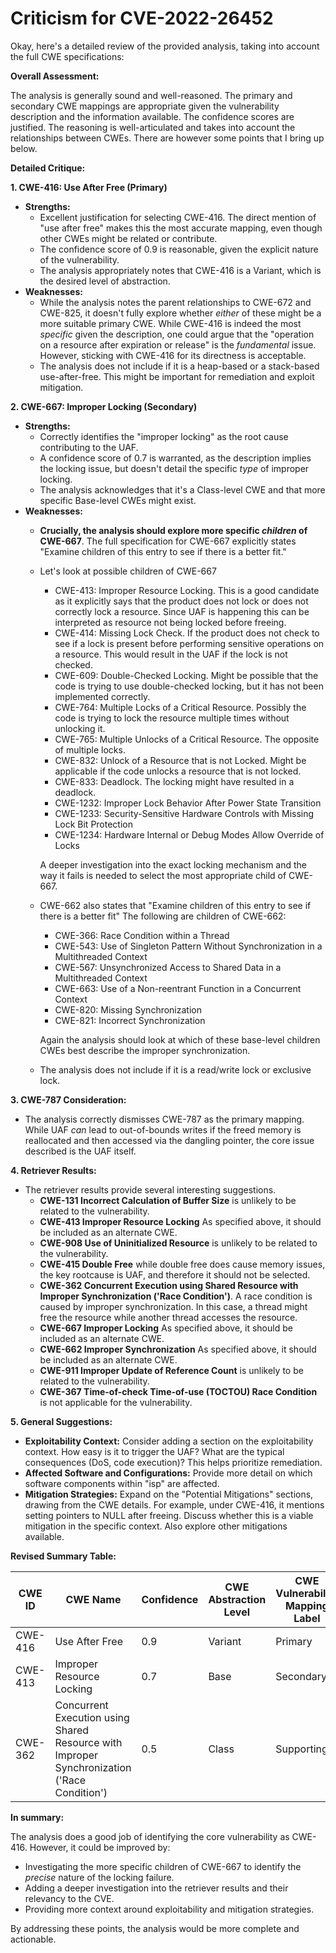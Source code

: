 # Criticism for CVE-2022-26452

Okay, here's a detailed review of the provided analysis, taking into account the full CWE specifications:

**Overall Assessment:**

The analysis is generally sound and well-reasoned. The primary and secondary CWE mappings are appropriate given the vulnerability description and the information available. The confidence scores are justified.  The reasoning is well-articulated and takes into account the relationships between CWEs. There are however some points that I bring up below.

**Detailed Critique:**

**1. CWE-416: Use After Free (Primary)**

*   **Strengths:**
    *   Excellent justification for selecting CWE-416. The direct mention of "use after free" makes this the most accurate mapping, even though other CWEs might be related or contribute.
    *   The confidence score of 0.9 is reasonable, given the explicit nature of the vulnerability.
    *   The analysis appropriately notes that CWE-416 is a Variant, which is the desired level of abstraction.
*   **Weaknesses:**
    *   While the analysis notes the parent relationships to CWE-672 and CWE-825, it doesn't fully explore whether *either* of these might be a more suitable primary CWE. While CWE-416 is indeed the most *specific* given the description, one could argue that the "operation on a resource after expiration or release" is the *fundamental* issue.  However, sticking with CWE-416 for its directness is acceptable.
    *   The analysis does not include if it is a heap-based or a stack-based use-after-free. This might be important for remediation and exploit mitigation.

**2. CWE-667: Improper Locking (Secondary)**

*   **Strengths:**
    *   Correctly identifies the "improper locking" as the root cause contributing to the UAF.
    *   A confidence score of 0.7 is warranted, as the description implies the locking issue, but doesn't detail the specific *type* of improper locking.
    *   The analysis acknowledges that it's a Class-level CWE and that more specific Base-level CWEs might exist.
*   **Weaknesses:**
    *   **Crucially, the analysis should explore more specific *children* of CWE-667**. The full specification for CWE-667 explicitly states "Examine children of this entry to see if there is a better fit."
    *   Let's look at possible children of CWE-667
        *   CWE-413: Improper Resource Locking. This is a good candidate as it explicitly says that the product does not lock or does not correctly lock a resource. Since UAF is happening this can be interpreted as resource not being locked before freeing.
        *   CWE-414: Missing Lock Check. If the product does not check to see if a lock is present before performing sensitive operations on a resource. This would result in the UAF if the lock is not checked.
        *   CWE-609: Double-Checked Locking. Might be possible that the code is trying to use double-checked locking, but it has not been implemented correctly.
        *   CWE-764: Multiple Locks of a Critical Resource. Possibly the code is trying to lock the resource multiple times without unlocking it.
        *   CWE-765: Multiple Unlocks of a Critical Resource. The opposite of multiple locks.
        *   CWE-832: Unlock of a Resource that is not Locked. Might be applicable if the code unlocks a resource that is not locked.
        *   CWE-833: Deadlock. The locking might have resulted in a deadlock.
        *   CWE-1232: Improper Lock Behavior After Power State Transition
        *   CWE-1233: Security-Sensitive Hardware Controls with Missing Lock Bit Protection
        *   CWE-1234: Hardware Internal or Debug Modes Allow Override of Locks

        A deeper investigation into the exact locking mechanism and the way it fails is needed to select the most appropriate child of CWE-667.
    * CWE-662 also states that "Examine children of this entry to see if there is a better fit" The following are children of CWE-662:
        * CWE-366: Race Condition within a Thread
        * CWE-543: Use of Singleton Pattern Without Synchronization in a Multithreaded Context
        * CWE-567: Unsynchronized Access to Shared Data in a Multithreaded Context
        * CWE-663: Use of a Non-reentrant Function in a Concurrent Context
        * CWE-820: Missing Synchronization
        * CWE-821: Incorrect Synchronization

        Again the analysis should look at which of these base-level children CWEs best describe the improper synchronization.
    *   The analysis does not include if it is a read/write lock or exclusive lock.

**3. CWE-787 Consideration:**

*   The analysis correctly dismisses CWE-787 as the primary mapping. While UAF *can* lead to out-of-bounds writes if the freed memory is reallocated and then accessed via the dangling pointer, the core issue described is the UAF itself.

**4. Retriever Results:**

*   The retriever results provide several interesting suggestions.
    *   **CWE-131 Incorrect Calculation of Buffer Size** is unlikely to be related to the vulnerability.
    *   **CWE-413 Improper Resource Locking** As specified above, it should be included as an alternate CWE.
    *   **CWE-908 Use of Uninitialized Resource** is unlikely to be related to the vulnerability.
    *   **CWE-415 Double Free** while double free does cause memory issues, the key rootcause is UAF, and therefore it should not be selected.
    *   **CWE-362 Concurrent Execution using Shared Resource with Improper Synchronization ('Race Condition')**. A race condition is caused by improper synchronization. In this case, a thread might free the resource while another thread accesses the resource.
    *   **CWE-667 Improper Locking** As specified above, it should be included as an alternate CWE.
    *   **CWE-662 Improper Synchronization** As specified above, it should be included as an alternate CWE.
    *   **CWE-911 Improper Update of Reference Count** is unlikely to be related to the vulnerability.
    *   **CWE-367 Time-of-check Time-of-use (TOCTOU) Race Condition** is not applicable for the vulnerability.

**5. General Suggestions:**

*   **Exploitability Context:** Consider adding a section on the exploitability context.  How easy is it to trigger the UAF? What are the typical consequences (DoS, code execution)? This helps prioritize remediation.
*   **Affected Software and Configurations:** Provide more detail on which software components within "isp" are affected.
*   **Mitigation Strategies:** Expand on the "Potential Mitigations" sections, drawing from the CWE details. For example, under CWE-416, it mentions setting pointers to NULL after freeing.  Discuss whether this is a viable mitigation in the specific context. Also explore other mitigations available.

**Revised Summary Table:**

| CWE ID | CWE Name | Confidence | CWE Abstraction Level | CWE Vulnerability Mapping Label | CWE-Vulnerability Mapping Notes |
|---|---|---|---|---|---|
| CWE-416 | Use After Free | 0.9 | Variant | Primary | Allowed |
| CWE-413 | Improper Resource Locking | 0.7 | Base | Secondary | Allowed |
| CWE-362 | Concurrent Execution using Shared Resource with Improper Synchronization ('Race Condition') | 0.5 | Class | Supporting | Allowed-with-Review |

**In summary:**

The analysis does a good job of identifying the core vulnerability as CWE-416. However, it could be improved by:

*   Investigating the more specific children of CWE-667 to identify the *precise* nature of the locking failure.
*   Adding a deeper investigation into the retriever results and their relevancy to the CVE.
*   Providing more context around exploitability and mitigation strategies.

By addressing these points, the analysis would be more complete and actionable.